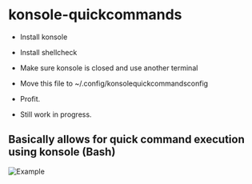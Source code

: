 # konsole-quickcommands

- Install konsole
- Install shellcheck
- Make sure konsole is closed and use another terminal
- Move this file to ~/.config/konsolequickcommandsconfig
- Profit.

- Still work in progress.

## Basically allows for quick command execution using konsole (Bash)

![Example](sampleidea.gif)


